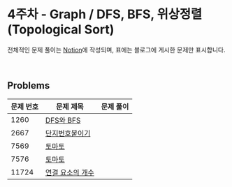 # 4주차 - Graph / DFS, BFS, 위상정렬(Topological Sort)

전체적인 문제 풀이는 [Notion](https://ro-el.notion.site/DFS-BFS-641fa409a3914db38fed2af8aa24ec99)에 작성되며, 표에는 블로그에 게시한 문제만 표시합니다.

<br>

## Problems

| 문제 번호 | 문제 제목                                             | 문제 풀이                                                                                                               |
|-------|---------------------------------------------------|---------------------------------------------------------------------------------------------------------------------|
| 1260    | [DFS와 BFS](https://www.acmicpc.net/problem/1260)      |                                                                                                                     |
| 2667    | [단지번호붙이기](https://www.acmicpc.net/problem/2667)      |                                                                                                                     |
| 7569    | [토마토](https://www.acmicpc.net/problem/7569)      |                                                                                                                     |
| 7576    | [토마토](https://www.acmicpc.net/problem/7576)      |                                                                                                                     |
| 11724    | [연결 요소의 개수](https://www.acmicpc.net/problem/11724)      |                                                                                                                     |

<br>
